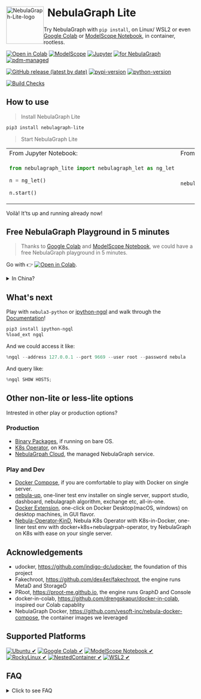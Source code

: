 <div>
  <img src="https://github.com/nebula-contrib/nebulagraph-lite/assets/1651790/97b5dccb-bca1-4141-b426-03bcb3761a10" alt="NebulaGraph-Lite-logo" height="100" style="float:left;">
  <h1 style="margin-left:110px;">NebulaGraph Lite</h1>
</div>

Try NebulaGraph with `pip install`, on Linux/ WSL2 or even [Google Colab](https://bit.ly/nebula-colab) or [ModelScope Notebook](https://modelscope.cn/my/mynotebook/preset), in container, rootless.

[![Open in Colab](https://colab.research.google.com/assets/colab-badge.svg)](https://bit.ly/nebula-colab)
[![ModelScope](https://img.shields.io/badge/ModelScope-Notebook-blue?logo=jupyter)](https://github.com/nebula-contrib/nebulagraph-lite/blob/main/examples/NebulaGraph_Lite.ipynb)
[![Jupyter](https://img.shields.io/badge/Jupyter-Supported-brightgreen?logo=jupyter)](https://github.com/nebula-contrib/nebulagraph-lite/blob/main/examples/NebulaGraph_Lite.ipynb)
[![for NebulaGraph](https://img.shields.io/badge/Toolchain-NebulaGraph-blue)](https://github.com/vesoft-inc/nebula)
[![pdm-managed](https://img.shields.io/badge/pdm-managed-blueviolet)](https://pdm.fming.dev)


[![GitHub release (latest by date)](https://img.shields.io/github/v/release/nebula-contrib/nebulagraph-lite?label=release)](https://github.com/nebula-contrib/nebulagraph-lite/releases)
[![pypi-version](https://img.shields.io/pypi/v/nebulagraph-lite)](https://pypi.org/project/nebulagraph-lite/)
[![python-version](https://img.shields.io/badge/python-3.8%20|%203.9%20|%203.10%20|%203.11%20|%203.12-blue)](https://www.python.org/)

[![Build Checks](https://github.com/nebula-contrib/nebulagraph-lite/actions/workflows/release.yaml/badge.svg)](https://github.com/nebula-contrib/nebulagraph-lite/actions/workflows/release.yaml)

## How to use

> Install NebulaGraph Lite

```bash
pip3 install nebulagraph-lite
```

> Start NebulaGraph Lite

<table>
<tr>
<td> From Jupyter Notebook: </td> <td> From CLI: </td>
</tr>
<tr>
<td>

```python
from nebulagraph_lite import nebulagraph_let as ng_let

n = ng_let()

n.start()
```

</td>
<td>


```bash

nebulagraph start  

```


</td>
</tr>
</table>

Voilà! It'ts up and running already now!


## Free NebulaGraph Playground in 5 minutes

> Thanks to [Google Colab](https://colab.research.google.com/) and [ModelScope Notebook](https://modelscope.cn/my/mynotebook/preset), we could have a free NebulaGraph playground in 5 minutes.

Go with 👉 [![Open in Colab](https://colab.research.google.com/assets/colab-badge.svg)](https://bit.ly/nebula-colab).

<details>
  <summary>In China?</summary>

Go with 👉 [![Open in ModelScope](https://img.shields.io/badge/ModelScope-Notebook-blue?logo=jupyter)](https://github.com/nebula-contrib/nebulagraph-lite/blob/main/examples/NebulaGraph_Lite.ipynb)

</details>

## What's next

Play with `nebula3-python` or [ipython-ngql](https://github.com/nebula-contrib/ipython-ngql) and walk through the [Documentation](https://docs.nebula-graph.io/)!

```bash
pip3 install ipython-ngql
%load_ext ngql
```

And we could access it like:

```python
%ngql --address 127.0.0.1 --port 9669 --user root --password nebula
```

And query like:

```python
%ngql SHOW HOSTS;
```

## Other non-lite or less-lite options

Intrested in other play or production options?

### Production

- [Binary Packages](https://www.nebula-graph.io/download), if running on bare OS.
- [K8s Operator](https://github.com/vesoft-inc/nebula-operator), on K8s.
- [NebulaGrpah Cloud](https://www.nebula-graph.io/cloud), the managed NebulaGraph service.

### Play and Dev

- [Docker Compose](https://github.com/vesoft-inc/nebula-docker-compose), if you are comfortable to play with Docker on single server.
- [nebula-up](https://github.com/nebula-contrib/nebula-up), one-liner test env installer on single server, support studio, dashboard, nebulagraph algorithm, exchange etc, all-in-one.
- [Docker Extension](https://github.com/nebula-contrib/nebulagraph-docker-ext), one-click on Docker Desktop(macOS, windows) on desktop machines, in GUI flavor.
- [Nebula-Operator-KinD](https://github.com/nebula-contrib/nebula-operator-kind), Nebula K8s Operator with K8s-in-Docker, one-liner test env with docker+k8s+nebulagrpah-operator, try NebulaGraph on K8s with ease on your single server.

## Acknowledgements

- udocker, https://github.com/indigo-dc/udocker, the foundation of this project
- Fakechroot, https://github.com/dex4er/fakechroot, the engine runs MetaD and StorageD
- PRoot, https://proot-me.github.io, the engine runs GraphD and Console
- docker-in-colab, https://github.com/drengskapur/docker-in-colab, inspired our Colab capablity
- NebulaGraph Docker, https://github.com/vesoft-inc/nebula-docker-compose, the container images we leveraged

## Supported Platforms

[![Ubuntu ✔](https://img.shields.io/badge/Ubuntu-✔-green?logo=ubuntu)](https://github.com/nebula-contrib/nebulagraph-lite)
[![Google Colab ✔](https://img.shields.io/badge/Google%20Colab-✔-green?logo=googlecolab)](https://bit.ly/nebula-colab)
[![ModelScope Notebook ✔](https://img.shields.io/badge/ModelScope%20Notebook-✔-green?logo=jupyter)](https://github.com/nebula-contrib/nebulagraph-lite/blob/main/examples/NebulaGraph_Lite.ipynb)
[![RockyLinux ✔](https://img.shields.io/badge/RockyLinux-✔-green?logo=rockylinux)](https://github.com/nebula-contrib/nebulagraph-lite)
[![Nested**Container** ✔](https://img.shields.io/badge/NestedContainer-✔-green?logo=docker)](https://github.com/nebula-contrib/nebulagraph-lite)
[![WSL2 ✔](https://img.shields.io/badge/WSL2-✔-green?logo=windows)](https://github.com/nebula-contrib/nebulagraph-lite)

## FAQ

<details>
  <summary>Click to see FAQ</summary>

### Why not docker?

With udocker, the opinionated subset docker running in user space, we could run docker images without root privilege, docker daemon.

Thus we support running inside docker container, WSL2, Google Colab.

### Can NebulaGraph-Lite run inside a container?

Yes! Say we are in a container that runs Ubuntu, we could run:

```bash
docker run -it --rm ubuntu:latest bash
# inside the container
apt update && apt install python3-pip curl -y
pip3 install nebulagraph-lite
python3
```

In python3:

```python
from nebulagraph_lite import nebulagraph_let as ng_let
n = ng_let(in_container=True)
n.start()
```

Or in shell:

```bash
nebulagraph --container start
```

### Does it support Windows?

Yes, it supports Windows with WSL2 or other Linux VMs with a Hypervisor.

### How to clean up?

- Step 1, from nebulagraph-lite, remove the udocker container and clean up the base path.

Python:

```python
n.stop()
n.clean_up()
```

Shell:

```bash
nebulagraph stop
nebulagraph cleanup
```

- Step 2, pip uninstall nebulagraph-lite and dependencies.

```bash
pip3 uninstall nebulagraph-lite udocker
```

- Step 3, remove the udocker files.

```bash
rm -rf ~/.udocker
```

</details>
